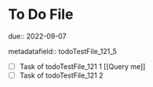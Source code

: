 # To Do File

due:: 2022-09-07

metadatafield:: todoTestFile_121\_5

- [ ] Task of todoTestFile_121 1 [[Query me]]
- [ ] Task of todoTestFile_121 2
